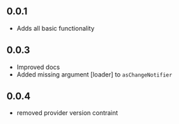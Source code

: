 ## 0.0.1
* Adds all basic functionality

## 0.0.3
* Improved docs
* Added missing argument [loader] to `asChangeNotifier`

## 0.0.4
* removed provider version contraint